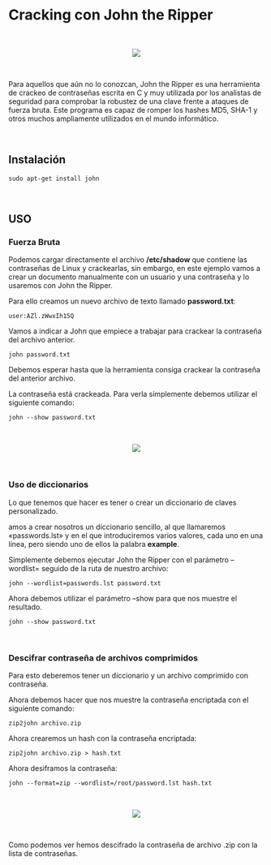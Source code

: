 # Cracking con John the Ripper

<br>

<p align="center">
<img src="./Img/logo.png">
</p>

<br>

Para aquellos que aún no lo conozcan, John the Ripper es una herramienta de crackeo de contraseñas escrita en C y muy utilizada por los analistas de seguridad para comprobar la robustez de una clave frente a ataques de fuerza bruta. Este programa es capaz de romper los hashes MD5, SHA-1 y otros muchos ampliamente utilizados en el mundo informático.

<br>

## Instalación

```
sudo apt-get install john
```

<br>

## USO

### **Fuerza Bruta**

Podemos cargar directamente el archivo **/etc/shadow** que contiene las contraseñas de Linux y crackearlas, sin embargo, en este ejemplo vamos a crear un documento manualmente con un usuario y una contraseña y lo usaremos con John the Ripper.

Para ello creamos un nuevo archivo de texto llamado **password.txt**:

```
user:AZl.zWwxIh15Q
```

Vamos a indicar a John que empiece a trabajar para crackear la contraseña del archivo anterior.

```
john password.txt
```

Debemos esperar hasta que la herramienta consiga crackear la contraseña del anterior archivo.

La contraseña está crackeada. Para verla simplemente debemos utilizar el siguiente comando:

```
john --show password.txt
```

<br>

<p align="center">
<img src="./Img/ejemplo.png">
</p>

<br>

### **Uso de diccionarios**

Lo que tenemos que hacer es tener o crear un diccionario de claves personalizado.

amos a crear nosotros un diccionario sencillo, al que llamaremos «passwords.lst» y en el que introduciremos varios valores, cada uno en una línea, pero siendo uno de ellos la palabra **example**.

Simplemente debemos ejecutar John the Ripper con el parámetro –wordlist= seguido de la ruta de nuestro archivo:

```
john --wordlist=passwords.lst password.txt
```

Ahora debemos utilizar el parámetro –show para que nos muestre el resultado.

```
john --show password.txt
```

<br>


### **Descifrar contraseña de archivos comprimidos**

Para esto deberemos tener un diccionario y un archivo comprimido con contraseña.

Ahora debemos hacer que nos muestre la contraseña encriptada con el siguiente comando:

```
zip2john archivo.zip
```

Ahora crearemos un hash con la contraseña encriptada:

```
zip2john archivo.zip > hash.txt
```

Ahora desiframos la contraseña:

```
john --format=zip --wordlist=/root/password.lst hash.txt
```

<br>

<p align="center">
<img src="./Img/ejemplo2.png">
</p>

<br>

Como podemos ver hemos descifrado la contraseña de archivo .zip con la lista de contraseñas.


